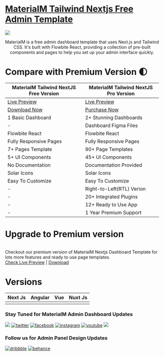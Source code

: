 
# <a href="https://materialm-tailwind-nextjs-free.vercel.app/">MaterialM Tailwind Nextjs Free Admin Template</a>

<!-- Main image of Template -->
<a target="_blank" href="https://www.wrappixel.com/templates/materialm-free-nextjs-admin-template/">
  <img src="https://www.wrappixel.com/wp-content/uploads/2024/08/MaterialM_Free_version.jpg" />
</a>

<p style="text-align:center;">MaterialM is a free admin dashboard template that uses Next.js and Tailwind CSS. It's built with Flowbite React, providing a collection of pre-built components and pages to help you set up your admin interface quickly.</p>

# Compare with Premium Version 🌓

<table>
<thead>
<tr>
<th>MaterialM Tailwind NextJS Free Version</th>
<th>MaterialM Tailwind NextJS Pro Version</th>
</tr>
</thead>
<tbody>
<tr>
  <td>
    <a href="https://materialm-tailwind-nextjs-free.vercel.app/">Live Preview</a>
  </td>
  <td>
  <a href="https://material-m-nextjs-main.vercel.app/">Live Preview</a>
  </td>
</tr>
<tr>
  <td>
    <a href="https://www.wrappixel.com/templates/materialm-free-nextjs-admin-template/">Download Now</a>
  </td>
  <td>
    <a href="https://www.wrappixel.com/templates/materialm-next-js-tailwind-dashboard-template/?ref=33">Purchase Now</a>
  </td>
</tr>
<tr>
  <td>
  1 Basic Dashboard
  </td>
  <td>
  2+ Stunning Dashboards
  </td>
</tr>
<tr>
  <td>
  -
  </td>
  <td>
  Dashboard Figma Files
  </td>
</tr>
<tr>
  <td>
  Flowbite React
  </td>
  <td>
  Flowbite React
  </td>
</tr>
<tr>
  <td>
  Fully Responsive Pages
  </td>
  <td>
  Fully Responsive Pages
  </td>
</tr>
<tr>
  <td>
  7+ Pages Template
  </td>
  <td>
  90+ Page Templates
  </td>
</tr>
<tr>
  <td>
  5+ UI Components
  </td>
  <td>
  45+ UI Components
  </td>
</tr>
<tr>
  <td>
  No Documentation
  </td>
  <td>
  Documentation Provided
  </td>
</tr>
<tr>
  <td>
  Solar Icons
  </td>
  <td>
  Solar Icons
  </td>
</tr>
<tr>
  <td>
  Easy To Customize
  </td>
  <td>
  Easy To Customize
  </td>
</tr>
<tr>
  <td>
  -
  </td>
  <td>
  Right-to-Left(RTL) Verion
  </td>
</tr>
<tr>
  <td>
  -
  </td>
  <td>
  20+ Integrated Plugins
  </td>
</tr>
<tr>
  <td>
  -
  </td>
  <td>
  12+ Ready to Use App
  </td>
</tr>
<tr>
  <td>
  -
  </td>
  <td>
  1 Year Premium Support
  </td>
</tr>
</tbody>
</table>



# Upgrade to Premium version

<a target="_blank" href="https://www.wrappixel.com/templates/materialm-next-js-tailwind-dashboard-template/?ref=33">
  <img src="https://www.wrappixel.com/wp-content/uploads/edd/2024/08/materialm-nextjs-admin-dashboard.jpg" alt="">
</a>
<p>
  Checkout our premium version of MaterialM Nextjs Dashboard Template for lots more features and ready to use page templates.<br>
  <a href="https://material-m-nextjs-main.vercel.app/">Check Live Preview</a> | <a href="https://www.wrappixel.com/templates/materialm-next-js-tailwind-dashboard-template/?ref=33">Download</a>
</p>

<!-- Versions of Template -->
# Versions
<table>
<thead>
<tr>
<th>Next Js</th>
<th>Angular</th>
<th>Vue</th>
<th>Nuxt Js</th>
</tr>
</thead>
<tbody>
<tr>
<td>
  <a href="https://www.wrappixel.com/templates/materialm-next-js-tailwind-dashboard-template/?ref=33" width="150px">
    <img src="https://www.wrappixel.com/wp-content/uploads/edd/2024/08/materialm-nextjs-admin-dashboard.jpg" alt="" style="max-width:150px;">
  </a>
</td>
<td>
  <a href="https://www.wrappixel.com/templates/spike-angular-admin-template/" rel="nofollow" width="150px">
    <img src="https://www.wrappixel.com/wp-content/uploads/edd/2024/05/spike-angular-admin-wpn.jpg" alt="" style="max-width:150px;">
  </a>
</td>
<td>
  <a href="https://www.wrappixel.com/templates/spike-vuejs-admin-dashboard/" rel="nofollow" width="150px">
    <img src="https://www.wrappixel.com/wp-content/uploads/edd/2024/05/spike-vuejs-vuetify-admin-wpn.jpg" alt="" style="max-width:150px;">
  </a>
</td>
<td>
  <a href="https://www.wrappixel.com/templates/spike-nuxtjs-admin-template/" rel="nofollow" width="150px">
    <img src="https://www.wrappixel.com/wp-content/uploads/edd/2024/05/spike-nuxtjs-admin-wpn.jpg" alt="" style="max-width:150px;">
  </a>
</td>
</td>
  
</tr>
</tbody>
</table>





### Stay Tuned for MaterialM Admin Dashboard Updates

[![](https://img.shields.io/badge/GitHub-100000?style=for-the-badge&logo=github&logoColor=white)](https://github.com/wrappixel)  [![twitter](https://img.shields.io/badge/twitter-x?style=for-the-badge&logo=x&logoColor=white&color=%230f1419)](https://twitter.com/wrappixel)  [![facebook](https://img.shields.io/badge/facebook-logo?style=for-the-badge&logo=facebook&logoColor=white&color=%230866ff)](https://www.facebook.com/wrappixel)  [![instagram](https://img.shields.io/badge/instagram-logo?style=for-the-badge&logo=instagram&logoColor=white&color=%23F35369)](https://www.instagram.com/wrappixel)  [![youtube](https://img.shields.io/badge/youtube-logo?style=for-the-badge&logo=youtube&logoColor=white&color=%23cc0000)](https://www.youtube.com/wrappixel)  [![](https://img.shields.io/badge/LinkedIn-0077B5?style=for-the-badge&logo=linkedin&logoColor=white)](https://www.linkedin.com/company/wrappixel)

### Follow us for Admin Panel Design Updates

[![dribbble](https://img.shields.io/badge/dribbble-logo?style=for-the-badge&logo=dribbble&logoColor=white&color=%23ea64d9)](https://www.dribbble.com/wrappixel)  [![behance](https://img.shields.io/badge/behance-logo?style=for-the-badge&logo=behance&logoColor=white&color=%230057ff)](https://www.behance.net/wrappixel)
